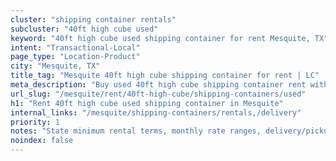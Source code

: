 ```yaml
---
cluster: "shipping container rentals"
subcluster: "40ft high cube used"
keyword: "40ft high cube used shipping container for rent Mesquite, TX"
intent: "Transactional-Local"
page_type: "Location-Product"
city: "Mesquite, TX"
title_tag: "Mesquite 40ft high cube shipping container for rent | LC"
meta_description: "Buy used 40ft high cube shipping container rent with local delivery in Mesquite, TX. LC Container — local Since 2003. Request a fast quote today."
url_slug: "/mesquite/rent/40ft-high-cube/shipping-containers/used"
h1: "Rent 40ft high cube used shipping container in Mesquite"
internal_links: "/mesquite/shipping-containers/rentals,/delivery"
priority: 1
notes: "State minimum rental terms, monthly rate ranges, delivery/pickup fees, service area."
noindex: false
---
```


<!-- TODO: Add unique city/inventory copy, images, and internal links here. -->
